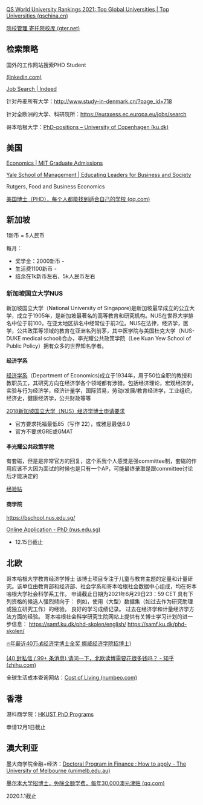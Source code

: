 [QS World University Rankings 2021: Top Global Universities | Top Universities (qschina.cn)](https://www.qschina.cn/university-rankings/world-university-rankings/2021)

[院校管理 寄托院校库 (gter.net)](https://schools.gter.net/)

## 检索策略

国外的工作网站搜索PHD Student

[(linkedin.com)](https://www.linkedin.com/jobs/search?keywords=Phd%2BStudent%2BEconomics&location=瑞典&trk=public_jobs_jobs-search-bar_search-submit&currentJobId=2612709055&position=1&pageNum=0)

[Job Search | Indeed](https://www.indeed.com/)

针对丹麦所有大学：http://www.study-in-denmark.cn/?page_id=718 

针对全欧洲的大学、科研院所：https://euraxess.ec.europa.eu/jobs/search

哥本哈根大学：[PhD-positions – University of Copenhagen (ku.dk)](https://employment.ku.dk/phd/)

## 美国

[Economics | MIT Graduate Admissions](http://gradadmissions.mit.edu/programs/economics)

[Yale School of Management | Educating Leaders for Business and Society](https://som.yale.edu/)

Rutgers, Food and Business Economics

[美国博士（PHD），每个人都能找到适合自己的学校 (qq.com)](https://mp.weixin.qq.com/s/FHwBZRR1Ope2eDmHYxw59A)

## 新加坡

1新币 = 5人民币

每月：

- 奖学金：2000新币 - 
- 生活费1100新币 - 
- 结余在1k新币左右，5k人民币左右

### 新加坡国立大学NUS

新加坡国立大学（National University of Singapore)是新加坡最早成立的公立大学，成立于1905年，是新加坡最著名的高等教育和研究机构。NUS在世界大学排名中位于前100，在亚太地区排名中经常位于前3位。NUS在法律，经济学，医学，公共政策等领域的教育在亚洲名列前茅，其中医学院与美国杜克大学（NUS-DUKE medical school)合办，李光耀公共政策学院（Lee Kuan Yew School of Public Policy）拥有众多的世界知名学者。

#### 经济学系

[经济学系](https://fass.nus.edu.sg/ecs/)（Department of Economics)成立于1934年，用于50位全职的教授和教职员工，其研究方向在经济学各个领域都有涉猎，包括经济理论，宏观经济学，实验与行为经济学，经济计量学，国际贸易，劳动/发展/教育经济学，工业组织，经济史，健康经济学，公共财政等等

[2018新加坡国立大学（NUS）经济学博士申请要求](http://www.betteredu.net/2017/0907/58148.html)

- 官方要求托福最低85（写作 22），或雅思最低6.0
- 官方不要求GRE或GMAT

#### 李光耀公共政策学院

有套磁，但是是非常官方的回复，这个系我个人感觉是强committee制，套磁的作用应该不大因为面试的时候也是只有一个AP，可能最终录取是跟committee讨论后才能决定的

[经验贴](http://bbs.gter.net/thread-2333416-1-1.html)

#### 商学院

https://bschool.nus.edu.sg/

[Online Application - PhD (nus.edu.sg)](https://bschool.nus.edu.sg/phd/admissions/online-application/)

- 12.15日截止

## 北欧

哥本哈根大学教育经济学博士  该博士项目专注于儿童与教育主题的定量和计量研究。该单位由教育部和经济部、社会学系和哥本哈根社会数据中心组成，均在哥本哈根大学社会科学系工作。 申请截止日期为2021年6月29日23：59 CET
具有下列资格的候选人强烈倾向于：
例如，使用（大型）数据集（如过去作为研究助理或独立研究工作）的经验。
良好的学习成绩记录。
过去在经济学和计量经济学方法方面的经验。
哥本哈根社会科学研究生院网站上提供有关博士学习计划的进一步信息：
https://samf.ku.dk/phd-skolen/english/
https://samf.ku.dk/phd-skolen/

[🔥年薪近40万💰经济学博士全奖 挪威经济学院招博士)](https://www.xiaohongshu.com/discovery/item/60d5602d000000000102c415?secondshare=weixin)

[(40 封私信 / 99+ 条消息) 请问一下，北欧读博需要花很多钱吗？ - 知乎 (zhihu.com)](https://www.zhihu.com/question/356412377)

全球生活成本查询网站：[Cost of Living (numbeo.com)](https://www.numbeo.com/cost-of-living/)

## 香港

港科商学院：[HKUST PhD Programs](http://phd.bm.ust.hk/)

申请12月1日截止

## 澳大利亚

墨大商学院金融+经济：[Doctoral Program in Finance : How to apply - The University of Melbourne (unimelb.edu.au)](https://study.unimelb.edu.au/find/courses/graduate/doctoral-program-in-finance/how-to-apply/)

[墨尔本大学招博士，免除全额学费，每年30,000澳元津贴 (qq.com)](https://mp.weixin.qq.com/s/xNASPDGumnZVep3kxOYPrA)

2020.1.1截止
